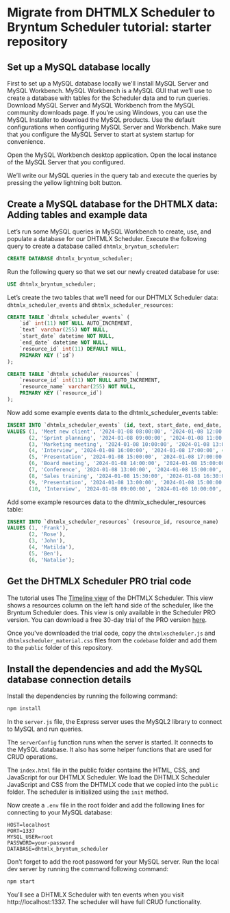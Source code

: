 # Migrate from DHTMLX Scheduler to Bryntum Scheduler tutorial: starter repository

## Set up a MySQL database locally

First to set up a MySQL database locally we'll install MySQL Server and MySQL Workbench. MySQL Workbench is a MySQL GUI that we’ll use to create a database with tables for the Scheduler data and to run queries. Download MySQL Server and MySQL Workbench from the MySQL community downloads page. If you’re using Windows, you can use the MySQL Installer to download the MySQL products. Use the default configurations when configuring MySQL Server and Workbench. Make sure that you configure the MySQL Server to start at system startup for convenience.

Open the MySQL Workbench desktop application. Open the local instance of the MySQL Server that you configured.

We’ll write our MySQL queries in the query tab and execute the queries by pressing the yellow lightning bolt button.

## Create a MySQL database for the DHTMLX data: Adding tables and example data

Let’s run some MySQL queries in MySQL Workbench to create, use, and populate a database for our DHTMLX Scheduler. Execute the following query to create a database called `dhtmlx_bryntum_scheduler`:


```sql
CREATE DATABASE dhtmlx_bryntum_scheduler;
```

Run the following query so that we set our newly created database for use:

```sql
USE dhtmlx_bryntum_scheduler;
```

Let’s create the two tables that we’ll need for our DHTMLX Scheduler data: `dhtmlx_scheduler_events` and `dhtmlx_scheduler_resources`:

```sql
CREATE TABLE `dhtmlx_scheduler_events` (
    `id` int(11) NOT NULL AUTO_INCREMENT,
    `text` varchar(255) NOT NULL,
    `start_date` datetime NOT NULL,
    `end_date` datetime NOT NULL,
    `resource_id` int(11) DEFAULT NULL,
    PRIMARY KEY (`id`)
);
```


```sql
CREATE TABLE `dhtmlx_scheduler_resources` (
    `resource_id` int(11) NOT NULL AUTO_INCREMENT,
    `resource_name` varchar(255) NOT NULL,
    PRIMARY KEY (`resource_id`)
);
```

Now add some example events data to the dhtmlx_scheduler_events table:

```sql
INSERT INTO `dhtmlx_scheduler_events` (id, text, start_date, end_date, resource_id)
VALUES (1, 'Meet new client', '2024-01-08 08:00:00', '2024-01-08 12:00:00', 1),
       (2, 'Sprint planning', '2024-01-08 09:00:00', '2024-01-08 11:00:00', 2),
       (3, 'Marketing meeting', '2024-01-08 10:00:00', '2024-01-08 13:00:00', 3),
       (4, 'Interview', '2024-01-08 16:00:00', '2024-01-08 17:00:00', 4),
       (5, 'Presentation', '2024-01-08 15:00:00', '2024-01-08 17:00:00', 5),
       (6, 'Board meeting', '2024-01-08 14:00:00', '2024-01-08 15:00:00', 1),
       (7, 'Conference', '2024-01-08 13:00:00', '2024-01-08 15:00:00', 2),
       (8, 'Sales training', '2024-01-08 15:30:00', '2024-01-08 16:30:00', 3),
       (9, 'Presentation', '2024-01-08 13:00:00', '2024-01-08 15:00:00', 4),
       (10, 'Interview', '2024-01-08 09:00:00', '2024-01-08 10:00:00', 5);
```

Add some example resources data to the dhtmlx_scheduler_resources table:

```sql
INSERT INTO `dhtmlx_scheduler_resources` (resource_id, resource_name)
VALUES (1, 'Frank'),
       (2, 'Rose'),
       (3, 'John'),
       (4, 'Matilda'),
       (5, 'Ben'),
       (6, 'Natalie');
```

## Get the DHTMLX Scheduler PRO trial code

The tutorial uses The [Timeline view](https://docs.dhtmlx.com/scheduler/timeline_view.html) of the DHTMLX Scheduler. This view shows a resources column on the left hand side of the scheduler, like the Bryntum Scheduler does. This view is only available in the Scheduler PRO version. You can download a free 30-day trial of the PRO version [here](https://dhtmlx.com/docs/products/dhtmlxScheduler/download.shtml).

Once you've downloaded the trial code, copy the `dhtmlxscheduler.js` and `dhtmlxscheduler_material.css` files from the `codebase` folder and add them to the `public` folder of this repository.


## Install the dependencies and add the MySQL database connection details

Install the dependencies by running the following command:

```bash
npm install
```

In the `server.js` file, the Express server uses the MySQL2 library to connect to MySQL and run queries.


The `serverConfig` function runs when the server is started. It connects to the MySQL database. It also has some helper functions that are used for CRUD operations.


The `index.html` file in the public folder contains the HTML, CSS, and JavaScript for our DHTMLX Scheduler. We load the DHTMLX Scheduler JavaScript and CSS from the DHTMLX code that we copied into the `public` folder. The scheduler is initialized using the `init` method.

Now create a `.env` file in the root folder and add the following lines for connecting to your MySQL database:

```
HOST=localhost
PORT=1337
MYSQL_USER=root
PASSWORD=your-password
DATABASE=dhtmlx_bryntum_scheduler
```

Don’t forget to add the root password for your MySQL server.
Run the local dev server by running the command following command:

```bash
npm start
```

You’ll see a DHTMLX Scheduler with ten events when you visit http://localhost:1337. The scheduler will have full CRUD functionality.
